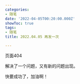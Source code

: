 ```yaml
---
categories:
- 随笔
date: '2022-04-05T00:20:00.000Z'
showToc: true
tags:
- 随笔
title: 2022.04.05 再发一次

---
```




页面404

解决了一个问题，又有新的问题出现。

快要成功了，加油啊！

